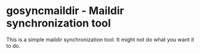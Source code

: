 # gosyncmaildir - Maildir synchronization tool

This is a simple maildir synchronization tool. It might not do what you want it to do.